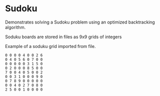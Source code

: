 # Sudoku
Demonstrates solving a Sudoku problem using an optimized backtracking algorithm. 

Soduku boards are stored in files as 9x9 grids of integers

Example of a soduku grid imported from file. 

	0 0 0 0 4 0 0 2 6 
	0 4 0 5 6 0 7 0 0 
	0 0 0 0 0 3 1 5 0 
	0 2 0 0 0 8 5 0 0 
	7 0 0 4 0 5 0 0 2 
	0 0 3 1 0 0 0 9 0 
	0 7 8 9 0 0 0 0 0 
	0 0 4 0 2 7 0 8 0 
	2 5 0 0 1 0 0 0 0 

